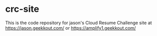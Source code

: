 # crc-site
This is the code repository for jason's Cloud Resume Challenge site at https://jason.geekkout.com/ or https://amplify1.geekkout.com/
